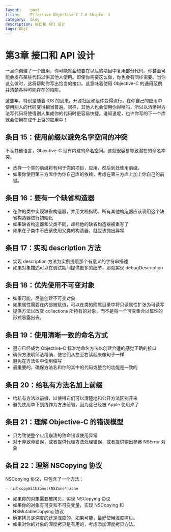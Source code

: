 ```yaml
---
layout:    post
title:     Effective Objective-C 2.0 Chapter 3
category:  blog
description: 接口和 API 设计
tags: ObjC
---
```

# 第3章 接口和 API 设计
一旦你创建了一个应用，你可能就会想要在以后的项目中复用部分代码。你甚至可能会发布某些代码以供其他人使用。即使你需要这么做，你也会有同样需要。当你这么做时，这将帮助你写出恰当的接口。这意味着使用 Objective-C 的通用范例并清楚各种可能存在的陷阱。

这些年，特别是随着 iOS 的到来，开源社区和组件变得流行，在你自己的应用中使用别人的代码变得相当普遍。同样，其他人也会使用你得嗲吗，所以以清晰得方法写代码将使得别人集成你的代码时更容易快捷。谁知道呢，也许你写的下一个库就会使用在成千上百的应用中！

## 条目 15：使用前缀以避免名字空间的冲突
不香其他语言，Objective-C 没有内建的命名空间。这就很容易导致潜在的命名冲突。

* 选择一个类的前缀将有利于你的项目，应用，然后到处使用前缀。
* 如果你使用第三方库作为你自己库的依赖，考虑在第三方库上加上你自己的前缀。

## 条目 16：要有一个缺省构造器
* 在你的类中实现缺省构造器，并用文档指明。所有其他构造器应该调用这个缺省构造器进行初始化
* 如果缺省构造器和父类不同，却标他的缺省构造器被重写了
* 如果在子类中不应该使用父类的构造器，就应该抛出异常

## 条目 17：实现 description 方法
* 实现 description 方法为实例提哦那个有意义的字符串描述
* 如果对象描述可以在调试期间提供更多的细节，那就实现 debugDescription

## 条目 18：优先使用不可变对象
* 如果可能，尽量创建不可变对象
* 如果属性需要在内部被赋值，可以在类的附属目录中将只读属性扩张为可读写
* 提供方法以改变 collections 所持有的对象，而不是将一个可变集合以属性的形式暴露出去。

## 条目 19：使用清晰一致的命名方式
* 遵守已经成为 Objective-C 标准地命名方法以创建合适的感觉正确的接口
* 确保方法明简洁精确，使它们从左至右读起来像句子一样
* 避免在方法名中使用缩写
* 最重要的，确保方法名和你的其中的代码或整合的功能是一致的

## 条目 20：给私有方法名加上前缀
* 给私有方法以前缀，以使得它们可以清楚地和公开方法区别开来
* 避免使用单下划线作为方法前缀，因为这已经被 Apple 使用来了

## 条目 21：理解 Objective-C 的错误模型
* 只为致使整个应用崩溃的致命错误使用异常
* 对于非致命错误，或者提供代理方法处理错误，或者提供输出参赛 NSError 对象

## 条目 22：理解 NSCopying 协议
NSCopying 协议，只包含了一个方法：

	- (id)copyWithZone:(NSZone*)zone


* 如果你的对象需要被拷贝，实现 NSCopying 协议
* 如果你的对象有可变和不可变变量，实现 NSCopying 和 NSMutableCopying 协议
* 确定拷贝是深度的还是浅度的，如果可能，最好使用浅度拷贝。
* 如果对你的对象的深度拷贝是有用的，考虑添加深度拷贝方法。